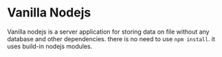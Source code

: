 # Vanilla Nodejs
Vanilla nodejs is a server application for storing data on file without any database and other dependencies.
there is no need to use `npm install`. it uses build-in nodejs modules. 
